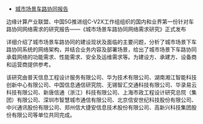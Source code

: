 - [城市场景车路协同报告](https://mp.weixin.qq.com/s/DpTAFEboJx1sDDciPBJZiQ)

边缘计算产业联盟、中国5G推进组C-V2X工作组组织的国内和业界第一份针对车路协同网络需求的研究报告——《城市场景车路协同网络需求研究》正式发布



详细介绍了城市场景车路协同的建设现状及面临的主要问题，分析了城市场景下车路协同系统的网络架构，并结合业务内容及部署场景，给出了城市场景下车路协同承载网络的功能需求、性能需求、安全及运维需求等。为建设方、承建方、设备商和运营商提供参考。



该研究由普天信息工程设计服务有限公司、华为技术有限公司、湖南湘江智能科技创新中心有限公司、中国信息通信研究院、无锡智汇交通科技有限公司、华录易云科技有限公司、新唐信通（浙江）科技有限公司、上海市政工程设计研究总院（集团）有限公司、深圳市智慧城市通信有限公司、北京信安世纪科技股份有限公司、中兴通讯股份有限公司、郑州信大捷安信息技术股份有限公司、高新兴科技集团股份有限公司等单位共同完成。